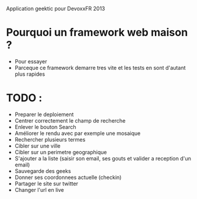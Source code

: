 Application geektic pour DevoxxFR 2013

Pourquoi un framework web maison ?
==================================

 + Pour essayer
 + Parceque ce framework demarre tres vite et les tests en sont d'autant plus rapides

TODO :
======

 + Preparer le deploiement
 + Centrer correctement le champ de recherche
 + Enlever le bouton Search
 + Améliorer le rendu avec par exemple une mosaique
 + Rechercher plusieurs termes
 + Cibler sur une ville
 + Cibler sur un perimetre geographique
 + S'ajouter a la liste (saisir son email, ses gouts et valider a reception d'un email)
 + Sauvegarde des geeks
 + Donner ses coordonnees actuelle (checkin)
 + Partager le site sur twitter
 + Changer l'url en live
